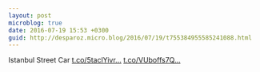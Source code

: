 ```yaml
---
layout: post
microblog: true
date: 2016-07-19 15:53 +0300
guid: http://desparoz.micro.blog/2016/07/19/t755384955585241088.html
---
```

Istanbul Street Car [t.co/5taclYivr...](https://t.co/5taclYivry) [t.co/VUboffs7Q...](https://t.co/VUboffs7Qo)
